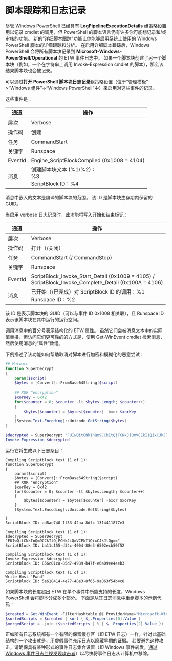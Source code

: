 # <a name="script-tracing-and-logging"></a>脚本跟踪和日志记录

尽管 Windows PowerShell 已经具有 **LogPipelineExecutionDetails** 组策略设置用以记录 cmdlet 的调用，但 PowerShell 的脚本语言仍有许多你可能想记录和/或审核的功能。 新的“详细脚本跟踪”功能让你能够启用系统上使用的 Windows PowerShell 脚本的详细跟踪和分析。 在启用详细脚本跟踪后，Windows PowerShell 会将所有脚本块记录到 **Microsoft-Windows-PowerShell/Operational** 的 ETW 事件日志中。 如果一个脚本块创建了另一个脚本块（例如，一个在字符串上调用 Invoke-Expression cmdlet 的脚本），那么该结果脚本块也会被记录。

可以通过**打开 PowerShell 脚本块日志记录**组策略设置（位于“管理模板”->“Windows 组件”->“Windows PowerShell”中）来启用对这些事件的记录。

这些事件是：

| 通道 | 操作                                 |
|---------|---------------------------------------------|
| 层次   | Verbose                                     |
| 操作码  | 创建                                      |
| 任务    | CommandStart                                |
| 关键字 | Runspace                                    |
| EventId | Engine_ScriptBlockCompiled (0x1008 = 4104)  |
| 消息 | 创建脚本块文本 (%1/%2)： </br> %3 </br> ScriptBlock ID：%4 |


消息中嵌入的文本是编译的脚本块的范围。 该 ID 是脚本块生存期内保留的 GUID。

当启用 verbose 日志记录时，此功能将写入开始和结束标记：

| 通道 | 操作                                            |
|---------|--------------------------------------------------------|
| 层次   | Verbose                                                |
| 操作码  | 打开（/关闭）                                         |
| 任务    | CommandStart (/ CommandStop)                           |
| 关键字 | Runspace                                               |
| EventId | ScriptBlock\_Invoke\_Start\_Detail (0x1009 = 4105) / </br> ScriptBlock\_Invoke\_Complete\_Detail (0x100A = 4106) |
| 消息 | 已开始（/已完成）对 ScriptBlock ID 的调用：%1 </br> Runspace ID：%2 |

该 ID 是表示脚本块的 GUID（可以与事件 ID 0x1008 相关联），且 Runspace ID 表示该脚本块在其中运行的运行空间。

调用消息中的百分号表示结构化的 ETW 属性。 虽然它们会被消息文本中的实际值替换，但访问它们更可靠的的方式是，使用 Get-WinEvent cmdlet 检索消息，然后使用消息的“属性”数组。

下例描述了该功能如何帮助取消对脚本进行加密和模糊化的恶意尝试：

```powershell
## Malware
function SuperDecrypt
{
    param($script)
    $bytes = [Convert]::FromBase64String($script)
             
    ## XOR “encryption”
    $xorKey = 0x42
    for($counter = 0; $counter -lt $bytes.Length; $counter++)
    {
        $bytes[$counter] = $bytes[$counter] -bxor $xorKey
    }
    [System.Text.Encoding]::Unicode.GetString($bytes)
}

$decrypted = SuperDecrypt "FUIwQitCNkInQm9CCkItQjFCNkJiQmVCEkI1QixCJkJlQg=="
Invoke-Expression $decrypted
```

运行它将生成以下日志条目：

```
Compiling Scriptblock text (1 of 1):
function SuperDecrypt
{
    param($script)
    $bytes = [Convert]::FromBase64String($script)
    ## XOR "encryption"
    $xorKey = 0x42
    for($counter = 0; $counter -lt $bytes.Length; $counter++)
    {
        $bytes[$counter] = $bytes[$counter] -bxor $xorKey
    }
    [System.Text.Encoding]::Unicode.GetString($bytes)

}
ScriptBlock ID: ad8ae740-1f33-42aa-8dfc-1314411877e3

Compiling Scriptblock text (1 of 1):
$decrypted = SuperDecrypt "FUIwQitCNkInQm9CCkItQjFCNkJiQmVCEkI1QixCJkJlQg=="
ScriptBlock ID: ba11c155-d34c-4004-88e3-6502ecb50f52

Compiling Scriptblock text (1 of 1):
Invoke-Expression $decrypted
ScriptBlock ID: 856c01ca-85d7-4989-b47f-e6a09ee4eeb3

Compiling Scriptblock text (1 of 1):
Write-Host 'Pwnd'
ScriptBlock ID: 5e618414-4e77-48e3-8f65-9a863f54b4c8
```

如果脚本块的长度超出 ETW 在单个事件中所能支持的长度，Windows PowerShell 会将脚本分成多个部分。 下面是从其日志消息中重组脚本的示例代码：

```powershell
$created = Get-WinEvent -FilterHashtable @{ ProviderName="Microsoft-Windows-PowerShell"; Id = 4104 } | Where-Object { $_.<...> }
$sortedScripts = $created | sort { $_.Properties[0].Value }
$mergedScript = -join ($sortedScripts | % { $_.Properties[2].Value })
```

正如所有日志系统都有一个有限的保留缓存区（即 ETW 日志）一样，针对此基础结构的一个攻击就是，用虚假事件充斥日志以隐藏早期的证据。 若要避免这种攻击，请确保具有某种形式的事件日志集合设置（即 Windows 事件转发，[通过 Windows 事件日志监视发现攻击者](http://www.nsa.gov/ia/_files/app/Spotting_the_Adversary_with_Windows_Event_Log_Monitoring.pdf)）以尽快将事件日志从计算机中移除。
